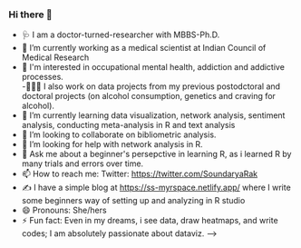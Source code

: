 ### Hi there 👋

- 🩺 I am a doctor-turned-researcher with MBBS-Ph.D.  
- 🔭 I’m currently working as a medical scientist at Indian Council of Medical Research  
- 🧠 I'm interested in occupational mental health, addiction and addictive processes.  
-🧬🍺💊 I also work on data projects from my previous postodctoral and doctoral projects (on alcohol consumption, genetics and craving for alcohol).  
- 🌱 I’m currently learning data visualization, network analysis, sentiment analysis, conducting meta-analysis in R and text analysis
- 👯 I’m looking to collaborate on bibliometric analysis.
- 🤔 I’m looking for help with network analysis in R.
- 💬 Ask me about a beginner's persepctive in learning R, as i learned R by many trials and errors over time.
- 📫 How to reach me: Twitter: https://twitter.com/SoundaryaRak
- ✍ I have a simple blog at https://ss-myrspace.netlify.app/ where I write some beginners way of setting up and analyzing in R studio
- 😄 Pronouns: She/hers
- ⚡ Fun fact: Even in my dreams, i see data, draw heatmaps, and write codes; I am absolutely passionate about dataviz.
-->
